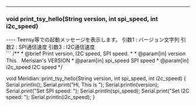 ----  
<h3>void print_tsy_hello(String version, int spi_speed, int i2c_speed)</h3>
----  
Teensy等での起動メッセージを表示します。  
引数1 : バージョン文字列  
引数2 : SPI通信速度  
引数3 : I2C通信速度  
  
<br>  
```  
/**
 * @brief Print version, I2C speed, SPI speed.
 *
 * @param[in] version This　Merisian's VERSION
 * @param[in] spi_speed SPI speed
 * @param[in] i2c_speed I2C speed
 */
  
void Meridian::print_tsy_hello(String version, int spi_speed, int i2c_speed)
{
    Serial.println();
    Serial.print("Hi, This is ");
    Serial.println(version);
    Serial.print("Set SPI speed: ");
    Serial.println(spi_speed);
    Serial.print("Set I2C speed: ");
    Serial.println(i2c_speed);
}
```